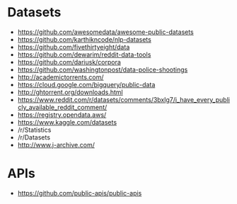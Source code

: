 # Datasets

* https://github.com/awesomedata/awesome-public-datasets
* https://github.com/karthikncode/nlp-datasets
* https://github.com/fivethirtyeight/data
* https://github.com/dewarim/reddit-data-tools
* https://github.com/dariusk/corpora
* https://github.com/washingtonpost/data-police-shootings
* http://academictorrents.com/
* https://cloud.google.com/bigquery/public-data
* http://ghtorrent.org/downloads.html
* https://www.reddit.com/r/datasets/comments/3bxlg7/i_have_every_publicly_available_reddit_comment/
* https://registry.opendata.aws/
* https://www.kaggle.com/datasets
* /r/Statistics
* /r/Datasets
* http://www.j-archive.com/

# APIs

* https://github.com/public-apis/public-apis
